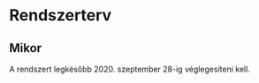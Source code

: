 Rendszerterv
============

Mikor
-----
A rendszert legkésőbb 2020. szeptember 28-ig véglegesíteni kell.

